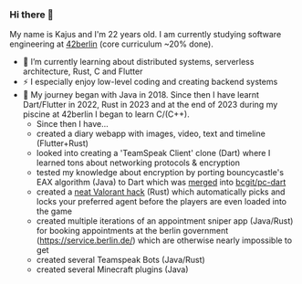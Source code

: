 ### Hi there 👋

My name is Kajus and I'm 22 years old.
I am currently studying software engineering at [42berlin](https://42berlin.de/) (core curriculum ~20% done).

- 🌱 I’m currently learning about distributed systems, serverless architecture, Rust, C and Flutter
- ⚡ I especially enjoy low-level coding and creating backend systems
- 📖 My journey began with Java in 2018. Since then I have learnt Dart/Flutter in 2022, Rust in 2023 and at the end of 2023 during my piscine at 42berlin I began to learn C/(C++).
  - Since then I have...
  - created a diary webapp with images, video, text and timeline (Flutter+Rust)
  - looked into creating a 'TeamSpeak Client' clone (Dart) where I learned tons about networking protocols & encryption
  - tested my knowledge about encryption by porting bouncycastle's EAX algorithm (Java) to Dart which was [merged](https://github.com/bcgit/pc-dart/pull/166) into [bcgit/pc-dart](https://github.com/bcgit/pc-dart)
  - created a [neat Valorant hack](https://github.com/kjzl/valorant-instalock) (Rust) which automatically picks and locks your preferred agent before the players are even loaded into the game
  - created multiple iterations of an appointment sniper app (Java/Rust) for booking appointments at the berlin government (https://service.berlin.de/) which are otherwise nearly impossible to get
  - created several Teamspeak Bots (Java/Rust)
  - created several Minecraft plugins (Java)
<!--
- 👯 I’m looking to collaborate on ...
- 🤔 I’m looking for help with ...
- 💬 Ask me about ...
- 📫 How to reach me: ...
- 😄 Pronouns: ...
- ⚡ Fun fact: ...
-->
